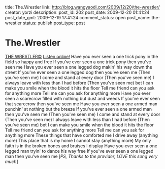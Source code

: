 title: The.Wrestler
link: http://blog.wangyaodi.com/2009/12/20/the-wrestler/
creator: yorzi
description: 
post_id: 202
post_date: 2009-12-20 01:41:24
post_date_gmt: 2009-12-19 17:41:24
comment_status: open
post_name: the-wrestler
status: publish
post_type: post

# The.Wrestler

[THE WRESTLER©](http://www.springsteenlyrics.com/lyrics/t/thewrestler.php) [Listen online!](/wp-content/uploads/music/the.wrestler.mp3) Have you ever seen a one trick pony in the field so happy and free If you've ever seen a one trick pony then you've seen me Have you ever seen a one legged dog makin' his way down the street If you've ever seen a one legged dog then you've seen me (Then you've seen me) I come and stand at every door (Then you've seen me) I always leave with less than I had before (Then you've seen me) bet I can make you smile when the blood it hits the floor Tell me friend can you ask for anything more Tell me can you ask for anything more Have you ever seen a scarecrow filled with nothing but dust and weeds If you've ever seen that scarecrow then you've seen me Have you ever seen a one armed man punchin' at nothing but the breeze If you've ever seen a one armed man then you've seen me (Then you've seen me) I come and stand at every door (Then you've seen me) I always leave with less than I had before (Then you've seen me) bet I can make you smile when the blood it hits the floor Tell me friend can you ask for anything more Tell me can you ask for anything more These things that have comforted me I drive away (anything more) This place that is my home I cannot stay (anything more) My only faith is in the broken bones and bruises I display Have you ever seen a one legged man tryin' to dance his way free If you've ever seen a one legged man then you've seen me [_PS, Thanks to the provider, LOVE this song very much_]
